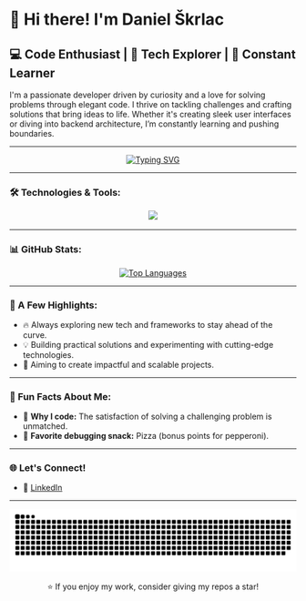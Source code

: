 # 👋 Hi there! I'm Daniel Škrlac

## 💻 Code Enthusiast | 🚀 Tech Explorer | 🌟 Constant Learner

I'm a passionate developer driven by curiosity and a love for solving problems through elegant code. I thrive on tackling challenges and crafting solutions that bring ideas to life. Whether it's creating sleek user interfaces or diving into backend architecture, I’m constantly learning and pushing boundaries.

---

<div align="center">
  <a href="https://www.youtube.com/watch?v=dQw4w9WgXcQ">
    <img src="https://readme-typing-svg.herokuapp.com?font=Fira+Code&size=24&duration=4000&pause=500&color=FF5733&center=true&vCenter=true&width=450&lines=Passionate+about+coding;Problem-solver+extraordinaire;Turning+ideas+into+reality;Lifelong+tech+explorer+%F0%9F%9A%80" alt="Typing SVG">
  </a>
</div>

---

### 🛠️ Technologies & Tools:

<div align="center">
  <a href="https://www.youtube.com/watch?v=dQw4w9WgXcQ">
    <img src="https://skillicons.dev/icons?i=git,mongodb,mysql,postgres,nodejs,nestjs,python,spring,java,c,cpp,cs,html,css,bootstrap,js,react,figma,kotlin,angular,swift,dotnet,typescript,sqlite,npm" />
  </a>
</div>

---

### 📊 GitHub Stats:

<div align="center">
  <a href="https://github.com/dskrlac274">
    <img height="180em" src="https://github-readme-stats.vercel.app/api/top-langs/?username=dskrlac274&layout=compact&theme=radical&hide_title=true&langs_count=8" alt="Top Languages" />
  </a>
</div>

---

### 🎯 A Few Highlights:
- 🔥 Always exploring new tech and frameworks to stay ahead of the curve.
- 💡 Building practical solutions and experimenting with cutting-edge technologies.
- 🌟 Aiming to create impactful and scalable projects.

---

### 💬 Fun Facts About Me:
- 🚀 **Why I code:** The satisfaction of solving a challenging problem is unmatched.
- 🍕 **Favorite debugging snack:** Pizza (bonus points for pepperoni).

---

### 🌐 Let's Connect!

- 💼 [LinkedIn](www.linkedin.com/in/daniel-skrlac)

---

<p align="center">
  <img src="https://raw.githubusercontent.com/Platane/snk/output/github-contribution-grid-snake.svg" alt="Snake animation" />
</p>

<p align="center">⭐️ If you enjoy my work, consider giving my repos a star!</p>

